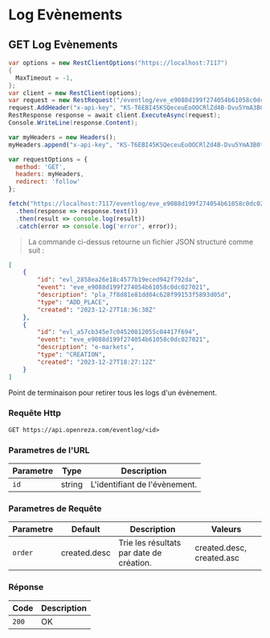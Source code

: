 
# Log Evènements

## GET Log Evènements

```csharp
var options = new RestClientOptions("https://localhost:7117")
{
  MaxTimeout = -1,
};
var client = new RestClient(options);
var request = new RestRequest("/eventlog/eve_e9088d199f274054b61058c0dc027021", Method.Get);
request.AddHeader("x-api-key", "KS-T6EBI45KSQeceuEoOOCRlZd4B-Dvu5YmA3B0t6MOotMO3PWhb4Gkr5RVPbgmP");
RestResponse response = await client.ExecuteAsync(request);
Console.WriteLine(response.Content);
```

```javascript
var myHeaders = new Headers();
myHeaders.append("x-api-key", "KS-T6EBI45KSQeceuEoOOCRlZd4B-Dvu5YmA3B0t6MOotMO3PWhb4Gkr5RVPbgmP");

var requestOptions = {
  method: 'GET',
  headers: myHeaders,
  redirect: 'follow'
};

fetch("https://localhost:7117/eventlog/eve_e9088d199f274054b61058c0dc027021", requestOptions)
  .then(response => response.text())
  .then(result => console.log(result))
  .catch(error => console.log('error', error));
```

> La commande ci-dessus retourne un fichier JSON structuré comme suit :

```json
[
    {
        "id": "evl_2858ea26e18c4577b19eced942f792da",
        "event": "eve_e9088d199f274054b61058c0dc027021",
        "description": "pla_7f8d81e81dd04c628f99153f5893d05d",
        "type": "ADD_PLACE",
        "created": "2023-12-27T18:36:38Z"
    },
    {
        "id": "evl_a57cb345e7c04520812055c04417f694",
        "event": "eve_e9088d199f274054b61058c0dc027021",
        "description": "e-markets",
        "type": "CREATION",
        "created": "2023-12-27T18:27:12Z"
    }
]
```

Point de terminaison pour retirer tous les logs d'un évènement.

### Requête Http

`GET https://api.openreza.com/eventlog/<id>`

### Parametres de l'URL

Parametre | Type | Description 
--------- | ---- | ----------- 
`id` | string | L'identifiant de l'évènement.

### Parametres de Requête

Parametre | Default | Description | Valeurs
--------- | ------- | ----------- | -------
`order` | created.desc | Trie les résultats par date de création. | created.desc, created.asc

### Réponse

Code | Description 
---- | -----------
`200` | OK

